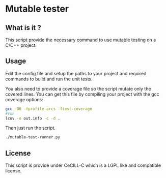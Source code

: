 Mutable tester
==============

What is it ?
------------

This script provide the necessary command to use mutable testing on a C/C++ project.

Usage
-----

Edit the config file and setup the paths to your project and required commands to 
build and run the unit tests.

You also need to provide a coverage file so the script mutate only the covered lines.
You can get this file by compiling your project with the gcc coverage options:

```sh
gcc -O0 -fprofile-arcs -ftest-coverage
#run
lcov -o out.info -c -d .
```

Then just run the script.

```sh
./mutable-test-runner.py
```

License
-------

This script is provide under CeCILL-C which is a LGPL like and compatible license.
